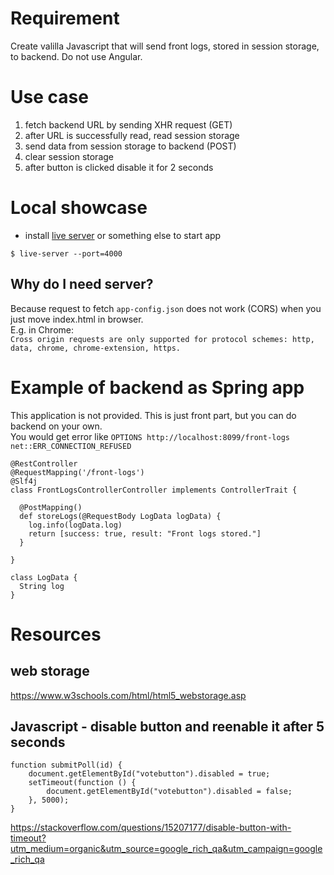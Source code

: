 # Requirement
Create valilla Javascript that will send front logs, stored in session storage, to backend. Do not use Angular.

# Use case
1. fetch backend URL by sending XHR request (GET)
2. after URL is successfully read, read session storage
3. send data from session storage to backend (POST)
4. clear session storage
5. after button is clicked disable it for 2 seconds

# Local showcase
* install [live server](https://www.npmjs.com/package/live-server) or something else to start app  
```
$ live-server --port=4000
```

## Why do I need server?
Because request to fetch `app-config.json` does not work (CORS) when you just move index.html in browser.  
E.g. in Chrome:  
`Cross origin requests are only supported for protocol schemes: http, data, chrome, chrome-extension, https.`

# Example of backend as Spring app
This application is not provided. This is just front part, but you can do backend on your own.  
You would get error like `OPTIONS http://localhost:8099/front-logs net::ERR_CONNECTION_REFUSED`
```
@RestController
@RequestMapping('/front-logs')
@Slf4j
class FrontLogsControllerController implements ControllerTrait {

  @PostMapping()
  def storeLogs(@RequestBody LogData logData) {
    log.info(logData.log)
    return [success: true, result: "Front logs stored."]
  }

}

class LogData {
  String log
}
```

# Resources
## web storage
https://www.w3schools.com/html/html5_webstorage.asp

## Javascript - disable button and reenable it after 5 seconds
```
function submitPoll(id) {
	document.getElementById("votebutton").disabled = true;
	setTimeout(function () {
		document.getElementById("votebutton").disabled = false;
	}, 5000);
}
```

https://stackoverflow.com/questions/15207177/disable-button-with-timeout?utm_medium=organic&utm_source=google_rich_qa&utm_campaign=google_rich_qa
